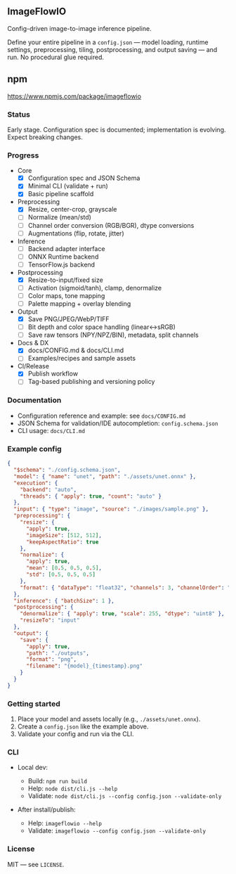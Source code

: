 ## ImageFlowIO

Config-driven image-to-image inference pipeline.

Define your entire pipeline in a `config.json` — model loading, runtime settings, preprocessing, tiling, postprocessing, and output saving — and run. No procedural glue required.

## npm

https://www.npmjs.com/package/imageflowio

### Status

Early stage. Configuration spec is documented; implementation is evolving. Expect breaking changes.

### Progress

- Core
  - [x] Configuration spec and JSON Schema
  - [x] Minimal CLI (validate + run)
  - [x] Basic pipeline scaffold
- Preprocessing
  - [x] Resize, center-crop, grayscale
  - [ ] Normalize (mean/std)
  - [ ] Channel order conversion (RGB/BGR), dtype conversions
  - [ ] Augmentations (flip, rotate, jitter)
- Inference
  - [ ] Backend adapter interface
  - [ ] ONNX Runtime backend
  - [ ] TensorFlow.js backend
- Postprocessing
  - [x] Resize-to-input/fixed size
  - [ ] Activation (sigmoid/tanh), clamp, denormalize
  - [ ] Color maps, tone mapping
  - [ ] Palette mapping + overlay blending
- Output
  - [x] Save PNG/JPEG/WebP/TIFF
  - [ ] Bit depth and color space handling (linear↔sRGB)
  - [ ] Save raw tensors (NPY/NPZ/BIN), metadata, split channels
- Docs & DX
  - [x] docs/CONFIG.md & docs/CLI.md
  - [ ] Examples/recipes and sample assets
- CI/Release
  - [x] Publish workflow
  - [ ] Tag-based publishing and versioning policy

### Documentation

- Configuration reference and example: see `docs/CONFIG.md`
- JSON Schema for validation/IDE autocompletion: `config.schema.json`
- CLI usage: `docs/CLI.md`

### Example config

```json
{
  "$schema": "./config.schema.json",
  "model": { "name": "unet", "path": "./assets/unet.onnx" },
  "execution": {
    "backend": "auto",
    "threads": { "apply": true, "count": "auto" }
  },
  "input": { "type": "image", "source": "./images/sample.png" },
  "preprocessing": {
    "resize": {
      "apply": true,
      "imageSize": [512, 512],
      "keepAspectRatio": true
    },
    "normalize": {
      "apply": true,
      "mean": [0.5, 0.5, 0.5],
      "std": [0.5, 0.5, 0.5]
    },
    "format": { "dataType": "float32", "channels": 3, "channelOrder": "rgb" }
  },
  "inference": { "batchSize": 1 },
  "postprocessing": {
    "denormalize": { "apply": true, "scale": 255, "dtype": "uint8" },
    "resizeTo": "input"
  },
  "output": {
    "save": {
      "apply": true,
      "path": "./outputs",
      "format": "png",
      "filename": "{model}_{timestamp}.png"
    }
  }
}
```

### Getting started

1. Place your model and assets locally (e.g., `./assets/unet.onnx`).
2. Create a `config.json` like the example above.
3. Validate your config and run via the CLI.

### CLI

- Local dev:

  - Build: `npm run build`
  - Help: `node dist/cli.js --help`
  - Validate: `node dist/cli.js --config config.json --validate-only`

- After install/publish:
  - Help: `imageflowio --help`
  - Validate: `imageflowio --config config.json --validate-only`

### License

MIT — see `LICENSE`.
